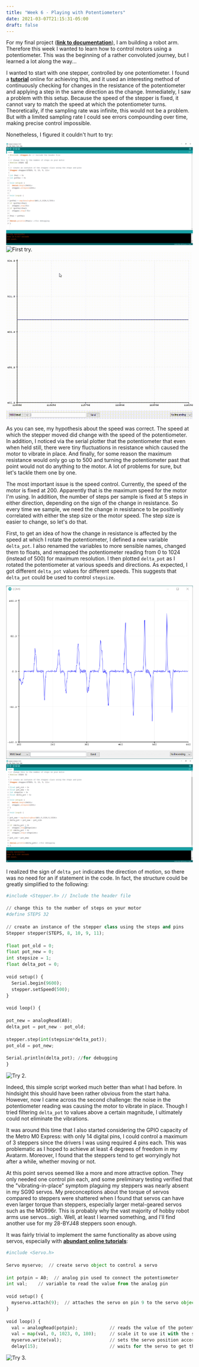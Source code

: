 ```yaml
---
title: "Week 6 - Playing with Potentiometers"
date: 2021-03-07T21:15:31-05:00
draft: false
---
```


For my final project (**[link to documentation](https://aspartate.github.io/personal_website/blog/avatar/)**), I am building a robot arm. Therefore this week I wanted to learn how to control motors using a potentiometer. This was the beginning of a rather convoluted journey, but I learned a lot along the way...

I wanted to start with one stepper, controlled by one potentiometer. I found a **[tutorial](https://circuitdigest.com/microcontroller-projects/stepper-motor-control-with-potentiometer-arduino)** online for achieving this, and it used an interesting method of continuously checking for changes in the resistance of the potentiometer and applying a step in the same direction as the change. Immediately, I saw a problem with this setup. Because the speed of the stepper is fixed, it cannot vary to match the speed at which the potentiometer turns. Theoretically, if the sampling rate was infinite, this would not be a problem. But with a limited sampling rate I could see errors compounding over time, making precise control impossible.

Nonetheless, I figured it couldn't hurt to try:

![Initial code.](images/avatarm/code-1.png)
![First try.](images/avatarm/first-try.gif)
![Serial plotter.](images/avatarm/code-1-SM.gif)

As you can see, my hypothesis about the speed was correct. The speed at which the stepper moved did change with the speed of the potentiometer. In addition, I noticed via the serial plotter that the potentiometer that even when held still, there were tiny fluctuations in resistance which caused the motor to vibrate in place. And finally, for some reason the maximum resistance would only go up to 500 and turning the potentiometer past that point would not do anything to the motor. A lot of problems for sure, but let's tackle them one by one.

The most important issue is the speed control. Currently, the speed of the motor is fixed at 200. Apparently that is the maximum speed for the motor I'm using. In addition, the number of steps per sample is fixed at 5 steps in either direction, depending on the sign of the change in resistance. So every time we sample, we need the change in resistance to be positively correlated with either the step size or the motor speed. The step size is easier to change, so let's do that.

First, to get an idea of how the change in resistance is affected by the speed at which I rotate the potentiometer, I defined a new variable `delta_pot`. I also renamed the variables to more sensible names, changed them to floats, and remapped the potentiometer reading from 0 to 1024 (instead of 500) for maximum resolution. I then plotted `delta_pot` as I rotated the potentiometer at various speeds and directions. As expected, I got different `delta_pot` values for different speeds. This suggests that `delta_pot` could be used to control `stepsize`.

![Code 2 SM.](images/avatarm/code-2-SM.png)
![Code 2.](images/avatarm/code-2.png)

I realized the sign of `delta_pot` indicates the direction of motion, so there was no need for an if statement in the code. In fact, the structure could be greatly simplified to the following:

```python
#include <Stepper.h> // Include the header file

// change this to the number of steps on your motor
#define STEPS 32

// create an instance of the stepper class using the steps and pins
Stepper stepper(STEPS, 8, 10, 9, 11);

float pot_old = 0;
float pot_new = 0;
int stepsize = 1;
float delta_pot = 0;

void setup() {
  Serial.begin(9600);
  stepper.setSpeed(500);
}

void loop() {

pot_new = analogRead(A0);
delta_pot = pot_new - pot_old;

stepper.step(int(stepsize*delta_pot));
pot_old = pot_new;

Serial.println(delta_pot); //for debugging
}
```

![Try 2.](images/avatarm/try-2.gif)

Indeed, this simple script worked much better than what I had before. In hindsight this should have been rather obvious from the start haha. However, now I came across the second challenge: the noise in the potentiometer reading was causing the motor to vibrate in place. Though I tried filtering `delta_pot` to values above a certain magnitude, I ultimately could not eliminate the vibrations.

It was around this time that I also started considering the GPIO capacity of the Metro M0 Express: with only 14 digital pins, I could control a maximum of 3 steppers since the drivers I was using required 4 pins each. This was problematic as I hoped to achieve at least 4 degrees of freedom in my Avatarm. Moreover, I found that the steppers tend to get worryingly hot after a while, whether moving or not.

At this point servos seemed like a more and more attractive option. They only needed one control pin each, and some preliminary testing verified that the "vibrating-in-place" symptom plaguing my steppers was nearly absent in my SG90 servos. My preconceptions about the torque of servos compared to steppers were shattered when I found that servos can have even larger torque than steppers, especially larger metal-geared servos such as the MG996r. This is probably why the vast majority of hobby robot arms use servos...sigh. Well, at least I learned something, and I'll find another use for my 28-BYJ48 steppers soon enough.

It was fairly trivial to implement the same functionality as above using servos, especially with **[abundant online tutorials](https://www.arduino.cc/en/tutorial/knob)**:

```python
#include <Servo.h>

Servo myservo;  // create servo object to control a servo

int potpin = A0;  // analog pin used to connect the potentiometer
int val;    // variable to read the value from the analog pin

void setup() {
  myservo.attach(9);  // attaches the servo on pin 9 to the servo object
}

void loop() {
  val = analogRead(potpin);            // reads the value of the potentiometer (value between 0 and 1023)
  val = map(val, 0, 1023, 0, 180);     // scale it to use it with the servo (value between 0 and 180)
  myservo.write(val);                  // sets the servo position according to the scaled value
  delay(15);                           // waits for the servo to get there
```

![Try 3.](images/avatarm/try-3.gif)